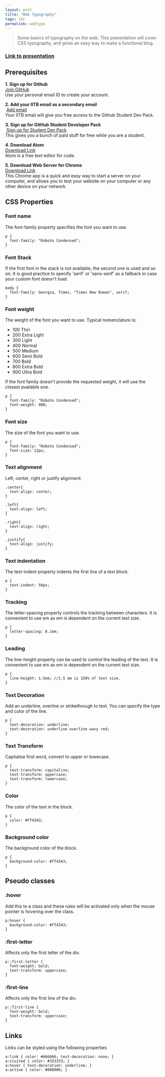 ```yaml
---
layout: post
title: "Web Typography"
tags: idc
permalink: webtype
---
```


>Some basics of typography on the web. This presentation will cover CSS typography, and gives an easy way to make a functional blog.

### [Link to presentation](https://www.dropbox.com/s/wyk6nipmbgygspe/Web%20Type%20-%20January%202020.pdf?dl=0)

## Prerequisites

**1. Sign up for Github**  
[Join GitHub](https://github.com/join)  
Use your personal email ID to create your account.  

**2. Add your IITB email as a secondary email**  
 [Add email](https://github.com/settings/emails)  
Your IITB email will give you free access to the Github Student Dev Pack.  

**3. Sign up for GitHub Student Developer Pack**  
 [Sign up for Student Dev Pack](https://education.github.com/pack/offers)  
This gives you a bunch of paid stuff for free while you are a student.  

**4. Download Atom**  
[Download Link](https://atom.io/)  
Atom is a free text editor for code.  

**5. Download Web Server for Chrome**  
[Download Link](https://chrome.google.com/webstore/detail/web-server-for-chrome/ofhbbkphhbklhfoeikjpcbhemlocgigb?hl=en)  
This Chrome app is a quick and easy way to start a server on your computer, and allows you to test your website on your computer or any other device on your network.  

## CSS Properties

### Font name
The font-family property specifies the font you want to use.

```
p {
  font-family: "Roboto Condensed";
}
```

### Font Stack
If the first font in the stack is not available, the second one is used and so on. It is good practice to specify 'serif' or 'sans-serif' as a fallback in case your custom font doesn't load.

```
body {
  font-family: Georgia, Times, "Times New Roman", serif;
}
```

### Font weight
The weight of the font you want to use. Typical nomenclature is: 

- 100 Thin
- 200 Extra Light
- 300 Light
- 400 Normal
- 500 Medium
- 600 Semi Bold
- 700 Bold
- 800 Extra Bold
- 900 Ultra Bold

If the font family doesn't provide the requested weight, it will use the closest available one.

```
p {
  font-family: "Roboto Condensed";
  font-weight: 800;
}
```

### Font size
The size of the font you want to use.

```
p {
  font-family: "Roboto Condensed";
  font-size: 12px;
}
```

### Text alignment
Left, center, right or justify alignment.

```
.center{
  text-align: center;
}

.left{
  text-align: left;
}

.right{
  text-align: right;
}

.justify{
  text-align: justify;
}
```

### Text indentation
The text-indent property indents the first line of a text block.

```
p {
  text-indent: 50px;
}
```


### Tracking
The letter-spacing property controls the tracking between characters. It is convenient to use em as em is dependent on the current text size.

```
p {
  letter-spacing: 0.1em;
}
```

### Leading
The line-height property can be used to control the leading of the text. It is convenient to use em as em is dependent on the current text size.

```
p {
  line-height: 1.5em; //1.5 em is 150% of text size.
}
```

### Text Decoration
Add an underline, overline or strikethrough to text. You can specify the type and color of the line.

```
p {
  text-decoration: underline;
  text-decoration: underline overline wavy red;
}
```

### Text Transform
Capitalise first word, convert to upper or lowecase.

```
p {
  text-transform: capitalise;
  text-transform: uppercase;
  text-transform: lowercase;  
}
```

### Color
The color of the text in the block.

```
p {
  color: #ff4343;
}
```

### Background color
The background color of the block.

```
p {
  background-color: #ff4343;
}
```

## Pseudo classes

### :hover
Add this to a class and these rules will be activated only when the mouse pointer is hovering over the class.

```
p:hover {
  background-color: #ff4343;
}
```

### :first-letter
Affects only the first letter of the div.

```
p::first-letter {
  font-weight: bold;
  text-transform: uppercase;
}
```

### :first-line
Affects only the first line of the div.

```
p::first-line {
  font-weight: bold;
  text-transform: uppercase;
}
```

## Links
Links can be styled using the following properties

```
a:link { color: #666666; text-decoration: none; }
a:visited { color: #333333; }
a:hover { text-decoration: underline; }
a:active { color: #000000; }
```